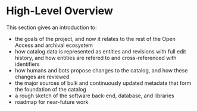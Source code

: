 
# High-Level Overview

This section gives an introduction to:

- the goals of the project, and now it relates to the rest of the Open Access
  and archival ecosystem
- how catalog data is represented as entities and revisions with full edit
  history, and how entities are refered to and cross-referenced with
  identifiers
- how humans and bots propose changes to the catalog, and how these changes are
  reviewed
- the major sources of bulk and continuously updated metadata that form the
  foundation of the catalog
- a rough sketch of the software back-end, database, and libraries
- roadmap for near-future work

